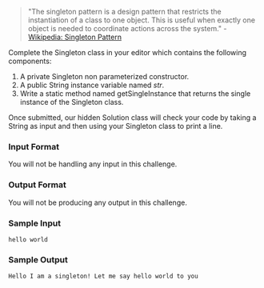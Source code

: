 > "The singleton pattern is a design pattern that restricts the instantiation of a class to one object. This is useful when exactly one object is needed to coordinate actions across the system." - [Wikipedia: Singleton Pattern](https://en.wikipedia.org/wiki/Singleton_pattern) 

Complete the Singleton class in your editor which contains the following components:

1. A private Singleton non parameterized constructor.
2. A public String instance variable named $str$.
3. Write a static method named getSingleInstance that returns the single instance of the Singleton class.

Once submitted, our hidden Solution class will check your code by taking a String as input and then using your Singleton class to print a line.

### Input Format

You will not be handling any input in this challenge.

### Output Format

You will not be producing any output in this challenge.

### Sample Input
```
hello world
```
### Sample Output
```
Hello I am a singleton! Let me say hello world to you
```